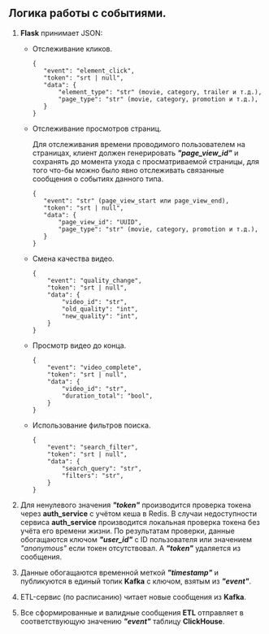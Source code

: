 ## Логика работы с событиями.
1. **Flask** принимает JSON:

    - Отслеживание кликов.

          {
             "event": "element_click",
             "token": "srt | null",
             "data": {
                 "element_type": "str" (movie, category, trailer и т.д.),
                 "page_type": "str" (movie, category, promotion и т.д.),
             }
          }

    - Отслеживание просмотров страниц.
    
      Для отслеживания времени проводимого пользователем на страницах, клиент должен генерировать ***"page_view_id"*** и 
      сохранять до момента ухода с просматриваемой страницы, для того что-бы можно было явно отслеживать связанные 
      сообщения о событиях данного типа.

          {
             "event": "str" (page_view_start или page_view_end),
             "token": "srt | null",
             "data": {
                 "page_view_id": "UUID",
                 "page_type": "str" (movie, category, promotion и т.д.),
             }
          }

   - Смена качества видео.
   
         {
             "event": "quality_change",
             "token": "srt | null",
             "data": {
                 "video_id": "str",
                 "old_quality": "int",
                 "new_quality": "int",
             }
         }

   - Просмотр видео до конца.
   
         {
             "event": "video_complete",
             "token": "srt | null",
             "data": {
                 "video_id": "str",
                 "duration_total": "bool",
             }
         }

   - Использование фильтров поиска.
   
         {
             "event": "search_filter",
             "token": "srt | null",
             "data": {
                 "search_query": "str",
                 "filters": "str",
             }
         }

2. Для ненулевого значения ***"token"*** производится проверка токена через **auth_service** с учётом кеша в Redis.
В случаи недоступности сервиса **auth_service** производится локальная проверка токена без учёта его времени жизни.
По результатам проверки, данные обогащаются ключом ***"user_id"*** с ID пользователя или значением *"anonymous"* если 
токен отсутствовал. А ***"token"*** удаляется из сообщения.

3. Данные обогащаются временной меткой ***"timestamp"*** и публикуются в единый топик **Kafka** с ключом, взятым из 
***"event"***.

4. ETL-сервис (по расписанию) читает новые сообщения из **Kafka**.

5. Все сформированные и валидные сообщения **ETL** отправляет в соответствующую значению ***"event"*** таблицу 
**ClickHouse**.